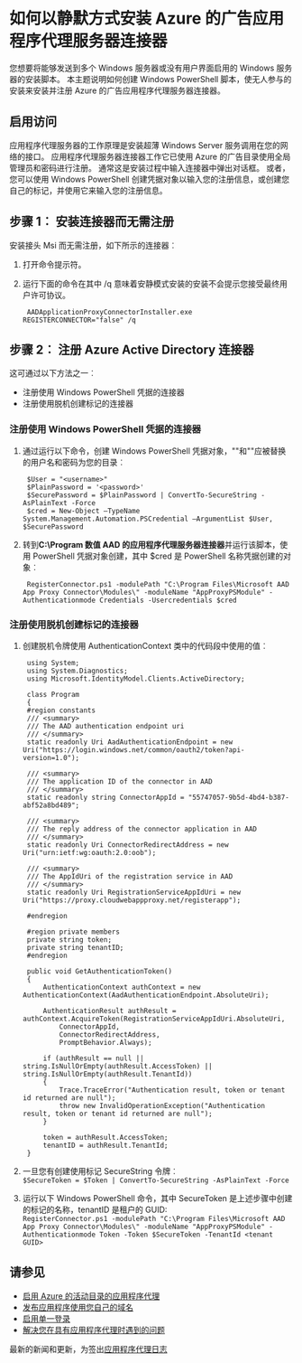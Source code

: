 <properties
    pageTitle="如何以静默方式安装 Azure 的广告应用程序代理服务器连接器 |Microsoft Azure"
    description="介绍了如何执行无提示安装的 Azure AD 应用程序代理服务器连接器，以提供内部应用程序安全地远程访问。"
    services="active-directory"
    documentationCenter=""
    authors="kgremban"
    manager="femila"
    editor=""/>

<tags
    ms.service="active-directory"
    ms.workload="identity"
    ms.tgt_pltfrm="na"
    ms.devlang="na"
    ms.topic="article"
    ms.date="06/22/2016"
    ms.author="kgremban"/>

# <a name="how-to-silently-install-the-azure-ad-application-proxy-connector"></a>如何以静默方式安装 Azure 的广告应用程序代理服务器连接器

您想要将能够发送到多个 Windows 服务器或没有用户界面启用的 Windows 服务器的安装脚本。 本主题说明如何创建 Windows PowerShell 脚本，使无人参与的安装来安装并注册 Azure 的广告应用程序代理服务器连接器。

## <a name="enabling-access"></a>启用访问
应用程序代理服务器的工作原理是安装超薄 Windows Server 服务调用在您的网络的接口。 应用程序代理服务器连接器工作它已使用 Azure 的广告目录使用全局管理员和密码进行注册。 通常这是安装过程中输入连接器中弹出对话框。 或者，您可以使用 Windows PowerShell 创建凭据对象以输入您的注册信息，或创建您自己的标记，并使用它来输入您的注册信息。

## <a name="step-1--install-the-connector-without-registration"></a>步骤 1︰ 安装连接器而无需注册


安装接头 Msi 而无需注册，如下所示的连接器︰


1. 打开命令提示符。
2. 运行下面的命令在其中 /q 意味着安静模式安装的安装不会提示您接受最终用户许可协议。

        AADApplicationProxyConnectorInstaller.exe REGISTERCONNECTOR="false" /q

## <a name="step-2-register-the-connector-with-azure-active-directory"></a>步骤 2︰ 注册 Azure Active Directory 连接器
这可通过以下方法之一︰


- 注册使用 Windows PowerShell 凭据的连接器
- 注册使用脱机创建标记的连接器

### <a name="register-the-connector-using-a-windows-powershell-credential-object"></a>注册使用 Windows PowerShell 凭据的连接器


1. 通过运行以下命令，创建 Windows PowerShell 凭据对象，"<username>"和"<password>"应被替换的用户名和密码为您的目录︰

        $User = "<username>"
        $PlainPassword = '<password>'
        $SecurePassword = $PlainPassword | ConvertTo-SecureString -AsPlainText -Force
        $cred = New-Object –TypeName System.Management.Automation.PSCredential –ArgumentList $User, $SecurePassword

2. 转到**C:\Program 数值 AAD 的应用程序代理服务器连接器**并运行该脚本，使用 PowerShell 凭据对象创建，其中 $cred 是 PowerShell 名称凭据创建的对象︰

        RegisterConnector.ps1 -modulePath "C:\Program Files\Microsoft AAD App Proxy Connector\Modules\" -moduleName "AppProxyPSModule" -Authenticationmode Credentials -Usercredentials $cred


### <a name="register-the-connector-using-a-token-created-offline"></a>注册使用脱机创建标记的连接器

1. 创建脱机令牌使用 AuthenticationContext 类中的代码段中使用的值︰


        using System;
        using System.Diagnostics;
        using Microsoft.IdentityModel.Clients.ActiveDirectory;

        class Program
        {
        #region constants
        /// <summary>
        /// The AAD authentication endpoint uri
        /// </summary>
        static readonly Uri AadAuthenticationEndpoint = new Uri("https://login.windows.net/common/oauth2/token?api-version=1.0");

        /// <summary>
        /// The application ID of the connector in AAD
        /// </summary>
        static readonly string ConnectorAppId = "55747057-9b5d-4bd4-b387-abf52a8bd489";

        /// <summary>
        /// The reply address of the connector application in AAD
        /// </summary>
        static readonly Uri ConnectorRedirectAddress = new Uri("urn:ietf:wg:oauth:2.0:oob");

        /// <summary>
        /// The AppIdUri of the registration service in AAD
        /// </summary>
        static readonly Uri RegistrationServiceAppIdUri = new Uri("https://proxy.cloudwebappproxy.net/registerapp");

        #endregion

        #region private members
        private string token;
        private string tenantID;
        #endregion

        public void GetAuthenticationToken()
        {
            AuthenticationContext authContext = new AuthenticationContext(AadAuthenticationEndpoint.AbsoluteUri);

            AuthenticationResult authResult = authContext.AcquireToken(RegistrationServiceAppIdUri.AbsoluteUri,
                ConnectorAppId,
                ConnectorRedirectAddress,
                PromptBehavior.Always);

            if (authResult == null || string.IsNullOrEmpty(authResult.AccessToken) || string.IsNullOrEmpty(authResult.TenantId))
            {
                Trace.TraceError("Authentication result, token or tenant id returned are null");
                throw new InvalidOperationException("Authentication result, token or tenant id returned are null");
            }

            token = authResult.AccessToken;
            tenantID = authResult.TenantId;
        }





2. 一旦您有创建使用标记 SecureString 令牌︰ <br>
`$SecureToken = $Token | ConvertTo-SecureString -AsPlainText -Force`
3. 运行以下 Windows PowerShell 命令，其中 SecureToken 是上述步骤中创建的标记的名称，tenantID 是租户的 GUID: <br>
`RegisterConnector.ps1 -modulePath "C:\Program Files\Microsoft AAD App Proxy Connector\Modules\" -moduleName "AppProxyPSModule" -Authenticationmode Token -Token $SecureToken -TenantId <tenant GUID>`



## <a name="see-also"></a>请参见

- [启用 Azure 的活动目录的应用程序代理](active-directory-application-proxy-enable.md)
- [发布应用程序使用您自己的域名](active-directory-application-proxy-custom-domains.md)
- [启用单一登录](active-directory-application-proxy-sso-using-kcd.md)
- [解决您在具有应用程序代理时遇到的问题](active-directory-application-proxy-troubleshoot.md)

最新的新闻和更新，为签出[应用程序代理日志](http://blogs.technet.com/b/applicationproxyblog/)
